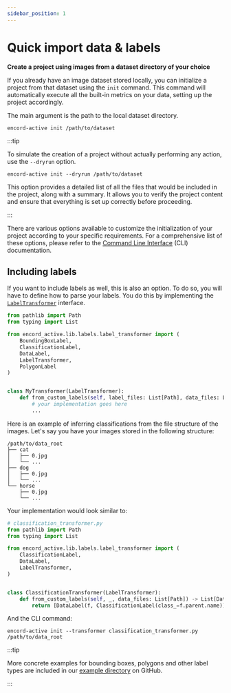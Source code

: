 ```yaml
---
sidebar_position: 1
---
```


# Quick import data & labels

**Create a project using images from a dataset directory of your choice**


If you already have an image dataset stored locally, you can initialize a project from that dataset using the `init` command.
This command will automatically execute all the built-in metrics on your data, setting up the project accordingly.

The main argument is the path to the local dataset directory.

```shell
encord-active init /path/to/dataset
```

:::tip

To simulate the creation of a project without actually performing any action, use the `--dryrun` option.

```shell
encord-active init --dryrun /path/to/dataset
```

This option provides a detailed list of all the files that would be included in the project, along with a summary.
It allows you to verify the project content and ensure that everything is set up correctly before proceeding.

:::

There are various options available to customize the initialization of your project according to your specific requirements.
For a comprehensive list of these options, please refer to the [Command Line Interface][init-command-cli] (CLI) documentation.

## Including labels

If you want to include labels as well, this is also an option.
To do so, you will have to define how to parse your labels.
You do this by implementing the [`LabelTransformer`][gh-label-transformer-interface] interface.

```python
from pathlib import Path
from typing import List

from encord_active.lib.labels.label_transformer import (
    BoundingBoxLabel,
    ClassificationLabel,
    DataLabel,
    LabelTransformer,
    PolygonLabel
)


class MyTransformer(LabelTransformer):
    def from_custom_labels(self, label_files: List[Path], data_files: List[Path]) -> List[DataLabel]:
        # your implementation goes here
        ...
```

Here is an example of inferring classifications from the file structure of the images.
Let's say you have your images stored in the following structure:

```
/path/to/data_root
├── cat
│   ├── 0.jpg
│   └── ...
├── dog
│   ├── 0.jpg
│   └── ...
└── horse
    ├── 0.jpg
    └── ...
```

Your implementation would look similar to:

```python
# classification_transformer.py
from pathlib import Path
from typing import List

from encord_active.lib.labels.label_transformer import (
    ClassificationLabel,
    DataLabel,
    LabelTransformer,
)


class ClassificationTransformer(LabelTransformer):
    def from_custom_labels(self, _, data_files: List[Path]) -> List[DataLabel]:
        return [DataLabel(f, ClassificationLabel(class_=f.parent.name)) for f in data_files]
```

And the CLI command:

```shell
encord-active init --transformer classification_transformer.py /path/to/data_root
```

:::tip

More concrete examples for bounding boxes, polygons and other label types are included in our [example directory][gh-transformer-examples] on GitHub.

:::

[init-command-cli]: ../cli#init
[gh-label-transformer-interface]: https://github.com/encord-team/encord-active/blob/main/src/encord_active/lib/labels/label_transformer.py#L61-L79
[gh-transformer-examples]: https://github.com/encord-team/encord-active/blob/main/examples/label-transformers
